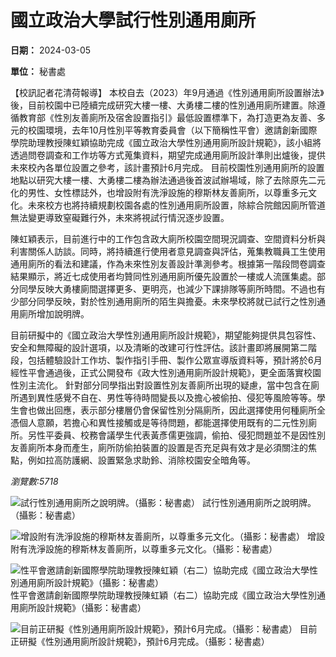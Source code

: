 # 國立政治大學試行性別通用廁所

**日期：** 2024-03-05

**單位：** 秘書處

【校訊記者花清荷報導】 本校自去（2023）年9月通過《性別通用廁所設置辦法》後，目前校園中已陸續完成研究大樓一樓、大勇樓二樓的性別通用廁所建置。除遵循教育部《性別友善廁所及宿舍設置指引》最低設置標準下，為打造更為友善、多元的校園環境，去年10月性別平等教育委員會（以下簡稱性平會）邀請創新國際學院助理教授陳虹穎協助完成《國立政治大學性別通用廁所設計規範》，該小組將透過問卷調查和工作坊等方式蒐集資料，期望完成通用廁所設計準則出爐後，提供未來校內各單位設置之參考，該計畫預計6月完成。 目前校園性別通用廁所的設置地點以研究大樓一樓、大勇樓二樓為辦法通過後首波試辦場域，除了去除原先二元化的男性、女性標誌外，也增設附有洗淨設施的穆斯林友善廁所，以尊重多元文化。未來校方也將持續規劃校園各處的性別通用廁所設置，除綜合院館因廁所管道無法變更導致窒礙難行外，未來將視試行情況逐步設置。

陳虹穎表示，目前進行中的工作包含政大廁所校園空間現況調查、空間資料分析與利害關係人訪談。同時，將持續進行使用者意見調查與評估，蒐集教職員工生使用通用廁所的看法和建議，作為未來性別友善設計準測參考。根據第一階段問卷調查結果顯示，將近七成使用者均贊同性別通用廁所優先設置於一樓或人流匯集處。部分同學反映大勇樓廁間選擇更多、更明亮，也減少下課排隊等廁所時間。不過也有少部分同學反映，對於性別通用廁所的陌生與擔憂。未來學校將就已試行之性別通用廁所增加說明牌。

目前研擬中的《國立政治大學性別通用廁所設計規範》，期望能夠提供具包容性、安全和無障礙的設計選項，以及清晰的改建可行性評估。該計畫即將展開第二階段，包括體驗設計工作坊、製作指引手冊、製作公眾宣導版資料等，預計將於6月經性平會通過後，正式公開發布《政大性別通用廁所設計規範》，更全面落實校園性別主流化。 針對部分同學指出對設置性別友善廁所出現的疑慮，當中包含在廁所遇到異性感覺不自在、男性等待時間變長以及擔心被偷拍、侵犯等風險等等。學生會也做出回應，表示部分樓層仍會保留性別分隔廁所，因此選擇使用何種廁所全憑個人意願，若擔心和異性接觸或是等待問題，都能選擇使用既有的二元性別廁所。另性平委員、校務會議學生代表黃彥儒更強調，偷拍、侵犯問題並不是因性別友善廁所本身而產生，廁所防偷拍裝置的設置是否充足與有效才是必須關注的焦點，例如拉高防護網、設置緊急求助鈴、消除校園安全暗角等。

_瀏覽數:_5718__

![試行性別通用廁所之說明牌。（攝影：秘書處）](/var/file/0/1000/pictures/493/m/mczh-tw300x700_large18180_355914804265.jpg)
試行性別通用廁所之說明牌。（攝影：秘書處）

![增設附有洗淨設施的穆斯林友善廁所，以尊重多元文化。（攝影：秘書處）](/var/file/0/1000/pictures/493/m/mczh-tw300x700_large18181_342399004265.jpg)
增設附有洗淨設施的穆斯林友善廁所，以尊重多元文化。（攝影：秘書處）

![性平會邀請創新國際學院助理教授陳虹穎（右二）協助完成《國立政治大學性別通用廁所設計規範》（攝影：秘書處）](/var/file/0/1000/pictures/493/m/mczh-tw300x700_large18182_93059404266.jpg)
性平會邀請創新國際學院助理教授陳虹穎（右二）協助完成《國立政治大學性別通用廁所設計規範》（攝影：秘書處）

![目前正研擬《性別通用廁所設計規範》，預計6月完成。（攝影：秘書處）](/var/file/0/1000/pictures/493/m/mczh-tw300x700_large18183_255562404266.jpg)
目前正研擬《性別通用廁所設計規範》，預計6月完成。（攝影：秘書處）
